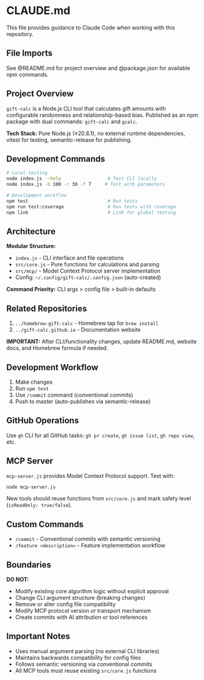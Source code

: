 # CLAUDE.md

This file provides guidance to Claude Code when working with this repository.

## File Imports

See @README.md for project overview and @package.json for available npm commands.

## Project Overview

`gift-calc` is a Node.js CLI tool that calculates gift amounts with configurable randomness and relationship-based bias. Published as an npm package with dual commands: `gift-calc` and `gcalc`.

**Tech Stack:** Pure Node.js (≥20.8.1), no external runtime dependencies, vitest for testing, semantic-release for publishing.

## Development Commands

```bash
# Local testing
node index.js --help                 # Test CLI locally
node index.js -b 100 -r 30 -f 7     # Test with parameters

# Development workflow
npm test                             # Run tests
npm run test:coverage                # Run tests with coverage
npm link                             # Link for global testing
```

## Architecture

**Modular Structure:**
- `index.js` - CLI interface and file operations
- `src/core.js` - Pure functions for calculations and parsing
- `src/mcp/` - Model Context Protocol server implementation
- Config: `~/.config/gift-calc/.config.json` (auto-created)

**Command Priority:** CLI args > config file > built-in defaults

## Related Repositories

1. `../homebrew-gift-calc` - Homebrew tap for `brew install`
2. `../gift-calc.github.io` - Documentation website

**IMPORTANT:** After CLI/functionality changes, update README.md, website docs, and Homebrew formula if needed.

## Development Workflow

1. Make changes
2. Run `npm test`
3. Use `/commit` command (conventional commits)
4. Push to master (auto-publishes via semantic-release)

## GitHub Operations

Use `gh` CLI for all GitHub tasks: `gh pr create`, `gh issue list`, `gh repo view`, etc.

## MCP Server

`mcp-server.js` provides Model Context Protocol support. Test with:
```bash
node mcp-server.js
```

New tools should reuse functions from `src/core.js` and mark safety level (`isReadOnly: true/false`).

## Custom Commands

- `/commit` - Conventional commits with semantic versioning
- `/feature <description>` - Feature implementation workflow

## Boundaries

**DO NOT:**
- Modify existing core algorithm logic without explicit approval
- Change CLI argument structure (breaking changes)
- Remove or alter config file compatibility
- Modify MCP protocol version or transport mechanism
- Create commits with AI attribution or tool references

## Important Notes

- Uses manual argument parsing (no external CLI libraries)
- Maintains backwards compatibility for config files
- Follows semantic versioning via conventional commits
- All MCP tools must reuse existing `src/core.js` functions
